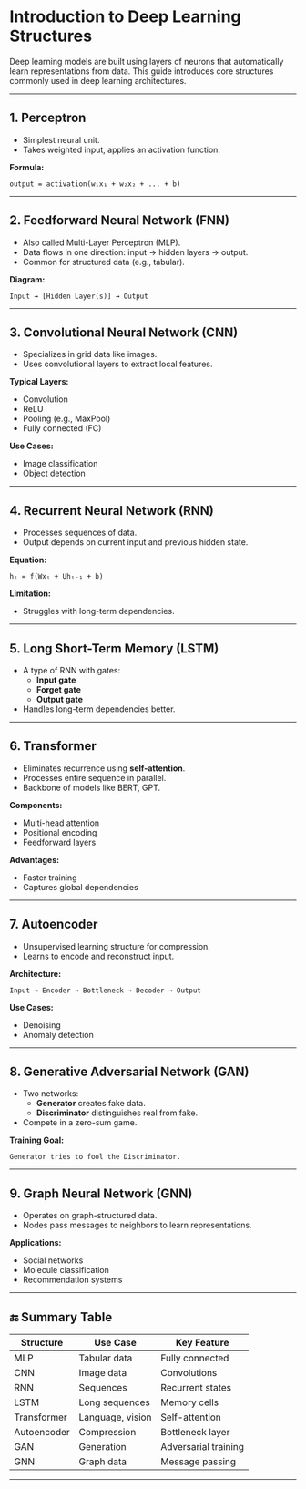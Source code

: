 # Introduction to Deep Learning Structures

Deep learning models are built using layers of neurons that automatically learn representations from data. This guide introduces core structures commonly used in deep learning architectures.

---

## 1. Perceptron

- Simplest neural unit.
- Takes weighted input, applies an activation function.

**Formula:**

```
output = activation(w₁x₁ + w₂x₂ + ... + b)
```

---

## 2. Feedforward Neural Network (FNN)

- Also called Multi-Layer Perceptron (MLP).
- Data flows in one direction: input → hidden layers → output.
- Common for structured data (e.g., tabular).

**Diagram:**

```
Input → [Hidden Layer(s)] → Output
```

---

## 3. Convolutional Neural Network (CNN)

- Specializes in grid data like images.
- Uses convolutional layers to extract local features.

**Typical Layers:**

- Convolution
- ReLU
- Pooling (e.g., MaxPool)
- Fully connected (FC)

**Use Cases:**

- Image classification
- Object detection

---

## 4. Recurrent Neural Network (RNN)

- Processes sequences of data.
- Output depends on current input and previous hidden state.

**Equation:**

```
hₜ = f(Wxₜ + Uhₜ₋₁ + b)
```

**Limitation:**

- Struggles with long-term dependencies.

---

## 5. Long Short-Term Memory (LSTM)

- A type of RNN with gates:
  - **Input gate**
  - **Forget gate**
  - **Output gate**
- Handles long-term dependencies better.

---

## 6. Transformer

- Eliminates recurrence using **self-attention**.
- Processes entire sequence in parallel.
- Backbone of models like BERT, GPT.

**Components:**

- Multi-head attention
- Positional encoding
- Feedforward layers

**Advantages:**

- Faster training
- Captures global dependencies

---

## 7. Autoencoder

- Unsupervised learning structure for compression.
- Learns to encode and reconstruct input.

**Architecture:**

```
Input → Encoder → Bottleneck → Decoder → Output
```

**Use Cases:**

- Denoising
- Anomaly detection

---

## 8. Generative Adversarial Network (GAN)

- Two networks:
  - **Generator** creates fake data.
  - **Discriminator** distinguishes real from fake.
- Compete in a zero-sum game.

**Training Goal:**

```
Generator tries to fool the Discriminator.
```

---

## 9. Graph Neural Network (GNN)

- Operates on graph-structured data.
- Nodes pass messages to neighbors to learn representations.

**Applications:**

- Social networks
- Molecule classification
- Recommendation systems

---

## 🔚 Summary Table

| Structure     | Use Case         | Key Feature             |
|---------------|------------------|--------------------------|
| MLP           | Tabular data     | Fully connected          |
| CNN           | Image data       | Convolutions             |
| RNN           | Sequences        | Recurrent states         |
| LSTM          | Long sequences   | Memory cells             |
| Transformer   | Language, vision | Self-attention           |
| Autoencoder   | Compression      | Bottleneck layer         |
| GAN           | Generation       | Adversarial training     |
| GNN           | Graph data       | Message passing          |

---
